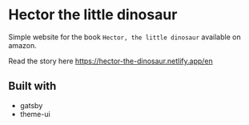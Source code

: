 # Hector the little dinosaur

Simple website for the book `Hector, the little dinosaur` available on amazon.

Read the story here https://hector-the-dinosaur.netlify.app/en

## Built with
- gatsby
- theme-ui